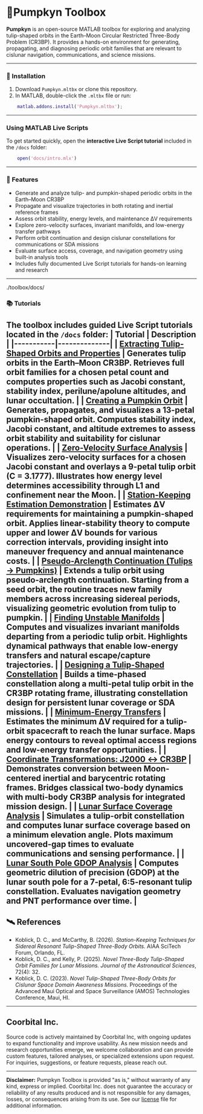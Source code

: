 # 🎃Pumpkyn Toolbox

**Pumpkyn** is an open-source MATLAB toolbox for exploring and analyzing tulip-shaped orbits in the Earth–Moon Circular Restricted Three-Body Problem (CR3BP). It provides a hands-on environment for generating, propagating, and diagnosing periodic orbit families that are relevant to cislunar navigation, communications, and science missions.

---

### 🧩 Installation
1. Download `Pumpkyn.mltbx` or clone this repository.  
2. In MATLAB, double-click the `.mltbx` file or run:

```matlab
    matlab.addons.install('Pumpkyn.mltbx');
```

---

### Using MATLAB Live Scripts
To get started quickly, open the **interactive Live Script tutorial** included in the `/docs` folder:  

```matlab
    open('docs/intro.mlx')
```
---

### 🚀 Features
- Generate and analyze tulip- and pumpkin-shaped periodic orbits in the Earth–Moon CR3BP  
- Propagate and visualize trajectories in both rotating and inertial reference frames  
- Assess orbit stability, energy levels, and maintenance ΔV requirements  
- Explore zero-velocity surfaces, invariant manifolds, and low-energy transfer pathways  
- Perform orbit continuation and design cislunar constellations for communications or SDA missions  
- Evaluate surface access, coverage, and navigation geometry using built-in analysis tools  
- Includes fully documented Live Script tutorials for hands-on learning and research  

---
./toolbox/docs/
### 📚 Tutorials
The toolbox includes guided Live Script tutorials located in the `/docs` folder:
| Tutorial | Description |
|-----------|--------------|
| [**Extracting Tulip-Shaped Orbits and Properties**](./toolbox/docs/md/intro_tulip.md) | Generates tulip orbits in the Earth–Moon CR3BP. Retrieves full orbit families for a chosen petal count and computes properties such as Jacobi constant, stability index, perilune/apolune altitudes, and lunar occultation. |
| [**Creating a Pumpkin Orbit**](./toolbox/docs/md/intro_pumpkyn.md) | Generates, propagates, and visualizes a 13-petal pumpkin-shaped orbit. Computes stability index, Jacobi constant, and altitude extremes to assess orbit stability and suitability for cislunar operations. |
| [**Zero-Velocity Surface Analysis**](./toolbox/docs/md/zeroVelocity.md) | Visualizes zero-velocity surfaces for a chosen Jacobi constant and overlays a 9-petal tulip orbit (C = 3.1777). Illustrates how energy level determines accessibility through L1 and confinement near the Moon. |
| [**Station-Keeping Estimation Demonstration**](./toolbox/docs/md/stationKeepingEst.md) | Estimates ΔV requirements for maintaining a pumpkin-shaped orbit. Applies linear-stability theory to compute upper and lower ΔV bounds for various correction intervals, providing insight into maneuver frequency and annual maintenance costs. |
| [**Pseudo-Arclength Continuation (Tulips → Pumpkins)**](./toolbox/docs/md/tulipContinuation.md) | Extends a tulip orbit using pseudo-arclength continuation. Starting from a seed orbit, the routine traces new family members across increasing sidereal periods, visualizing geometric evolution from tulip to pumpkin. |
| [**Finding Unstable Manifolds**](./toolbox/docs/md/manifolds.md) | Computes and visualizes invariant manifolds departing from a periodic tulip orbit. Highlights dynamical pathways that enable low-energy transfers and natural escape/capture trajectories. |
| [**Designing a Tulip-Shaped Constellation**](./toolbox/docs/md/tulipContinuation.md) | Builds a time-phased constellation along a multi-petal tulip orbit in the CR3BP rotating frame, illustrating constellation design for persistent lunar coverage or SDA missions. |
| [**Minimum-Energy Transfers**](./toolbox/docs/md/minEnergy.md) | Estimates the minimum ΔV required for a tulip-orbit spacecraft to reach the lunar surface. Maps energy contours to reveal optimal access regions and low-energy transfer opportunities. |
| [**Coordinate Transformations: J2000 ↔ CR3BP**](./toolbox/docs/md/j2k2cr3bp.md) | Demonstrates conversion between Moon-centered inertial and barycentric rotating frames. Bridges classical two-body dynamics with multi-body CR3BP analysis for integrated mission design. |
| [**Lunar Surface Coverage Analysis**](./toolbox/docs/md/surfCoverage.md) | Simulates a tulip-orbit constellation and computes lunar surface coverage based on a minimum elevation angle. Plots maximum uncovered-gap times to evaluate communications and sensing performance. |
| [**Lunar South Pole GDOP Analysis**](./toolbox/docs/md/intro_gdop.md) | Computes geometric dilution of precision (GDOP) at the lunar south pole for a 7-petal, 6:5-resonant tulip constellation. Evaluates navigation geometry and PNT performance over time. |
---

## 🛰 References  

- Koblick, D. C., and McCarthy, B. (2026). *Station-Keeping Techniques for Sidereal Resonant Tulip-Shaped Three-Body Orbits.* AIAA SciTech Forum, Orlando, FL.  
- Koblick, D. C., and Kelly, P. (2025). *Novel Three-Body Tulip-Shaped Orbit Families for Lunar Missions.* *Journal of the Astronautical Sciences*, 72(4): 32.  
- Koblick, D. C. (2023). *Novel Tulip-Shaped Three-Body Orbits for Cislunar Space Domain Awareness Missions.* Proceedings of the Advanced Maui Optical and Space Surveillance (AMOS) Technologies Conference, Maui, HI.  

---

## Coorbital Inc.

Source code is actively maintained by Coorbital Inc, with ongoing updates to expand functionality and improve usability. As new mission needs and research opportunities emerge, we welcome collaboration and can provide custom features, tailored analyses, or specialized extensions upon request. For inquiries, suggestions, or feature requests, please reach out.

---

**Disclaimer:** Pumpkyn Toolbox is provided "as is," without warranty of any kind, express or implied. Coorbital Inc. does not guarantee the accuracy or reliability of any results produced and is not responsible for any damages, losses, or consequences arising from its use. See our [license](./license.txt) file for additional information.
